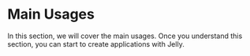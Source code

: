 # Main Usages

In this section, we will cover the main usages.
Once you understand this section, you can start to create applications with Jelly.
